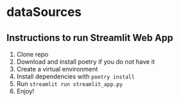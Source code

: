 # dataSources

## Instructions to run Streamlit Web App

1. Clone repo
2. Download and install poetry if you do not have it
3. Create a virtual environment
4. Install dependencies with `poetry install`
5. Run `streamlit run streamlit_app.py`
6. Enjoy!
